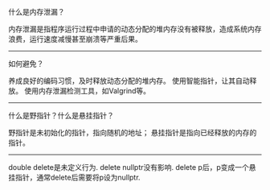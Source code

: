 什么是内存泄漏？

内存泄漏是指程序运行过程中申请的动态分配的堆内存没有被释放，造成系统内存浪费，运行速度减慢甚至崩溃等严重后果。

---

如何避免？

养成良好的编码习惯，及时释放动态分配的堆内存。
使用智能指针，让其自动释放。
使用内存泄漏检测工具，如Valgrind等。

---

什么是野指针？什么是悬挂指针？

野指针是未初始化的指针，指向随机的地址；
悬挂指针是指向已经释放的内存的指针。

---

double delete是未定义行为.
delete nullptr没有影响.
delete p后，p变成一个悬挂指针，通常delete后需要将p设为nullptr.